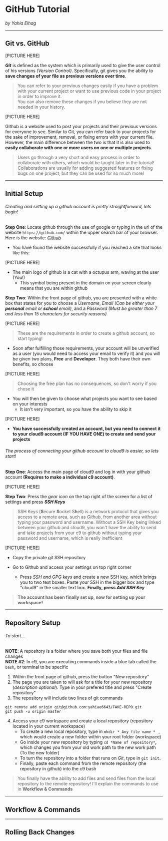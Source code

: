 <!-- 1/4 not completed yet -->

# GitHub Tutorial   
_by Yahia Elhag_

---
## Git vs. GitHub
[PICTURE HERE]

**_Git_** is defined as the system which is primarily used to give the user control of his versions _(Version Control)_. Specifically, git gives you the ability to **save changes of your file as previous versions over time**.  
> You can refer to your previous changes easily if you have a problem with your current project or want to use previous code in your project in order to improve it.  
> You can also remove these changes if you believe they are not needed in your history.  
  
[PICTURE HERE]
  
Github is a website used to post your projects and their previous versions for everyone to see. Similar to Git, you can refer back to your projects for the sake of improvement, removal, or fixing errors with your current file. However, the main difference between the two is that it is also used to **easily collaborate with one or more users on one or multiple projects**.
> Users go through a very short and easy process in order to collaborate with others, which would be taught later in the tutorial!  
> Collaborations are usually for adding suggested features or fixing bugs on one project, but they can be used for so much more!

---
## Initial Setup
###### Creating and setting up a github account is pretty straightforward, lets begin!

**Step One**: Locate github through the use of google or typing in the url of the website `https://github.com/` within the upper search bar of your browser. Here is the website: [_Github_](https://github.com/)  
* You have found the website successfully if you reached a site that looks like this:

[PICTURE HERE]

* The main logo of github is a cat with a octupus arm, waving at the user (You!)
    * This symbol being present in the domain on your screen clearly means that you are within github

**Step Two**: Within the front page of github, you are presented with a white box that states for you to choose a *Username*, *Email (Can be either your **personal** email or **school** email)*, and a *Password (Must be greater than 7 and less than 15 characters for security reasons)*

[PICTURE HERE]

> These are the requirements in order to create a github account, so start typing!
* Soon after fulfilling those requirements, your account will be unverified as a user (you would need to access your email to verify it) and you will be given two plans, **Free** and **Developer**. They both have their own benefits, so choose  

[PICTURE HERE]

> Choosing the free plan has no consequences, so don't worry if you chose it  
    
* You will then be given to choose what projects you want to see based on your interests
    * It isn't very important, so you have the ability to skip it

[PICTURE HERE]

* **You have successfully created an account, but you need to connect it to your cloud9 account (IF YOU HAVE ONE) to create and send your projects**
    
###### The process of connecting your github account to cloud9 is easier, so lets start!

**Step One**: Access the main page of cloud9 and log in with your github account **(Requires to make a individual c9 account)**.

[PICTURE HERE]

**Step Two**: Press the _gear icon_ on the top right of the screen for a list of settings and press **_SSH Keys_**
>SSH Keys (**S**ecure **S**ocket S**h**ell) is a network protocol that gives you access to a remote area, such as _Github_, from another area without typing your password and username. Without a SSH Key being linked between your github and cloud9, you won't have the ability to send and take projects from your c9 to github without typing your password and username, which is really inefficient  

[PICTURE HERE]

* Copy the private git SSH repository

* Go to Github and access your settings on top right corner
    * Press _SSH and GPG keys_ and create a new SSH key, which brings you to two text boxes. Paste your SSH in the bigger box and type "cloud9" in the smaller text box. **Finally, press _Add SSH Key_**
> **The account has been finally set up, now for setting up your workspace!**
---
## Repository Setup


###### To start...
**NOTE**: A repository is a folder where you save both your files and file changes  
**NOTE #2**: In c9, you are executing commands inside a blue tab called the `bash`**,** or terminal to be specific
1. Within the front page of github, press the button "New repository"
2. The page you are taken to will ask for a title for your new repository (_description optional_). Type in your prefered title and press "Create repository"
3. The repository will include two lines of git commands  

``` 
git remote add origin git@github.com:yahiae6643/FAKE-REPO.git
git push -u origin master
```

4. Access your c9 workspace and create a local repository (repository located in your current workspace)
    * To create a new local repository, type in `mkdir * Any file name * ` *,* which would create a new folder within your root folder (workspace)
    * Go inside your new repository by typing `cd *Name of repository*`**,** which changes you from your old work path to the new work path (To the new folder)
    * To turn the repository into a folder that runs on _Git_, type in `git init`**.**
    * Finally, paste each command from the remote repository (the repository in github) into the c9 bash 
> You finally have the ability to add files and send files from the local repository to the remote repository! I'll explain the commands to use in **Workflow & Commands**
    
    
---
## Workflow & Commands



---
## Rolling Back Changes